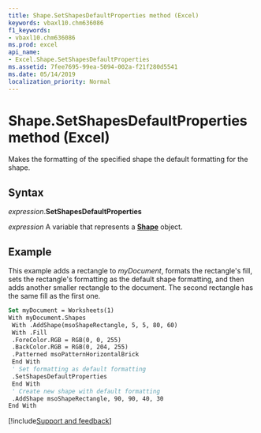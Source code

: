 ```yaml
---
title: Shape.SetShapesDefaultProperties method (Excel)
keywords: vbaxl10.chm636086
f1_keywords:
- vbaxl10.chm636086
ms.prod: excel
api_name:
- Excel.Shape.SetShapesDefaultProperties
ms.assetid: 7fee7695-99ea-5094-002a-f21f280d5541
ms.date: 05/14/2019
localization_priority: Normal
---
```



# Shape.SetShapesDefaultProperties method (Excel)

Makes the formatting of the specified shape the default formatting for the shape.


## Syntax

_expression_.**SetShapesDefaultProperties**

_expression_ A variable that represents a **[Shape](Excel.Shape.md)** object.


## Example

This example adds a rectangle to _myDocument_, formats the rectangle's fill, sets the rectangle's formatting as the default shape formatting, and then adds another smaller rectangle to the document. The second rectangle has the same fill as the first one.

```vb
Set myDocument = Worksheets(1) 
With myDocument.Shapes 
 With .AddShape(msoShapeRectangle, 5, 5, 80, 60) 
 With .Fill 
 .ForeColor.RGB = RGB(0, 0, 255) 
 .BackColor.RGB = RGB(0, 204, 255) 
 .Patterned msoPatternHorizontalBrick 
 End With 
 ' Set formatting as default formatting 
 .SetShapesDefaultProperties 
 End With 
 ' Create new shape with default formatting 
 .AddShape msoShapeRectangle, 90, 90, 40, 30 
End With
```



[!include[Support and feedback](~/includes/feedback-boilerplate.md)]